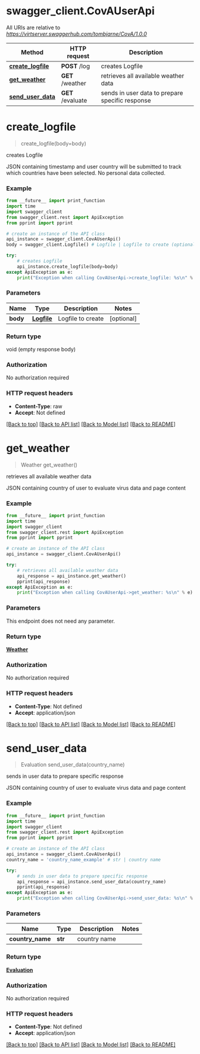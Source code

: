 # swagger_client.CovAUserApi

All URIs are relative to *https://virtserver.swaggerhub.com/tombjarne/CovA/1.0.0*

Method | HTTP request | Description
------------- | ------------- | -------------
[**create_logfile**](CovAUserApi.md#create_logfile) | **POST** /log | creates Logfile
[**get_weather**](CovAUserApi.md#get_weather) | **GET** /weather | retrieves all available weather data
[**send_user_data**](CovAUserApi.md#send_user_data) | **GET** /evaluate | sends in user data to prepare specific response

# **create_logfile**
> create_logfile(body=body)

creates Logfile

JSON containing timestamp and user country will be submitted to track which countries have been selected. No personal data collected. 

### Example
```python
from __future__ import print_function
import time
import swagger_client
from swagger_client.rest import ApiException
from pprint import pprint

# create an instance of the API class
api_instance = swagger_client.CovAUserApi()
body = swagger_client.Logfile() # Logfile | Logfile to create (optional)

try:
    # creates Logfile
    api_instance.create_logfile(body=body)
except ApiException as e:
    print("Exception when calling CovAUserApi->create_logfile: %s\n" % e)
```

### Parameters

Name | Type | Description  | Notes
------------- | ------------- | ------------- | -------------
 **body** | [**Logfile**](Logfile.md)| Logfile to create | [optional] 

### Return type

void (empty response body)

### Authorization

No authorization required

### HTTP request headers

 - **Content-Type**: raw
 - **Accept**: Not defined

[[Back to top]](#) [[Back to API list]](../README.md#documentation-for-api-endpoints) [[Back to Model list]](../README.md#documentation-for-models) [[Back to README]](../README.md)

# **get_weather**
> Weather get_weather()

retrieves all available weather data

JSON containing country of user to evaluate virus data and page content 

### Example
```python
from __future__ import print_function
import time
import swagger_client
from swagger_client.rest import ApiException
from pprint import pprint

# create an instance of the API class
api_instance = swagger_client.CovAUserApi()

try:
    # retrieves all available weather data
    api_response = api_instance.get_weather()
    pprint(api_response)
except ApiException as e:
    print("Exception when calling CovAUserApi->get_weather: %s\n" % e)
```

### Parameters
This endpoint does not need any parameter.

### Return type

[**Weather**](Weather.md)

### Authorization

No authorization required

### HTTP request headers

 - **Content-Type**: Not defined
 - **Accept**: application/json

[[Back to top]](#) [[Back to API list]](../README.md#documentation-for-api-endpoints) [[Back to Model list]](../README.md#documentation-for-models) [[Back to README]](../README.md)

# **send_user_data**
> Evaluation send_user_data(country_name)

sends in user data to prepare specific response

JSON containing country of user to evaluate virus data and page content 

### Example
```python
from __future__ import print_function
import time
import swagger_client
from swagger_client.rest import ApiException
from pprint import pprint

# create an instance of the API class
api_instance = swagger_client.CovAUserApi()
country_name = 'country_name_example' # str | country name

try:
    # sends in user data to prepare specific response
    api_response = api_instance.send_user_data(country_name)
    pprint(api_response)
except ApiException as e:
    print("Exception when calling CovAUserApi->send_user_data: %s\n" % e)
```

### Parameters

Name | Type | Description  | Notes
------------- | ------------- | ------------- | -------------
 **country_name** | **str**| country name | 

### Return type

[**Evaluation**](Evaluation.md)

### Authorization

No authorization required

### HTTP request headers

 - **Content-Type**: Not defined
 - **Accept**: application/json

[[Back to top]](#) [[Back to API list]](../README.md#documentation-for-api-endpoints) [[Back to Model list]](../README.md#documentation-for-models) [[Back to README]](../README.md)

